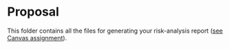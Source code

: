 # Proposal

This folder contains all the files for generating your risk-analysis report ([see Canvas assignment](https://canvas.auckland.ac.nz/courses/91591/assignments/315395)).